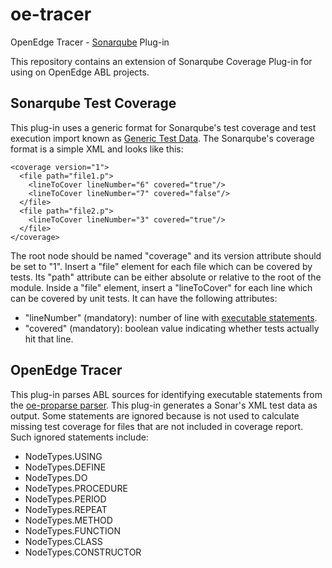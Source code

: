 # oe-tracer
OpenEdge Tracer - [Sonarqube](https://www.sonarqube.org/) Plug-in

This repository contains an extension of Sonarqube Coverage Plug-in for using on OpenEdge ABL projects. 
## Sonarqube Test Coverage
This plug-in uses a generic format for Sonarqube's test coverage and test execution import known as [Generic Test Data](https://docs.sonarqube.org/display/SONAR/Generic+Test+Data). The Sonarqube's coverage format is a simple XML and looks like this:
```
<coverage version="1">
  <file path="file1.p">
    <lineToCover lineNumber="6" covered="true"/>
    <lineToCover lineNumber="7" covered="false"/>
  </file>
  <file path="file2.p">
    <lineToCover lineNumber="3" covered="true"/>
  </file>
</coverage>
```
The root node should be named "coverage" and its version attribute should be set to "1". Insert a "file" element for each file which can be covered by tests. Its "path" attribute can be either absolute or relative to the root of the module.
Inside a "file" element, insert a "lineToCover" for each line which can be covered by unit tests. It can have the following attributes:
* "lineNumber" (mandatory): number of line with [executable statements](https://docs.sonarqube.org/display/DEV/Executable+Lines).
* "covered" (mandatory): boolean value indicating whether tests actually hit that line.
## OpenEdge Tracer
This plug-in parses ABL sources for identifying executable statements from the [oe-proparse parser](https://github.com/devtotvs/oe-proparse). This plug-in generates a Sonar's XML test data as output. 
Some statements are ignored because is not used to calculate missing test coverage for files that are not included in coverage report. Such ignored statements include:
* NodeTypes.USING
* NodeTypes.DEFINE
* NodeTypes.DO
* NodeTypes.PROCEDURE
* NodeTypes.PERIOD
* NodeTypes.REPEAT
* NodeTypes.METHOD
* NodeTypes.FUNCTION
* NodeTypes.CLASS
* NodeTypes.CONSTRUCTOR

